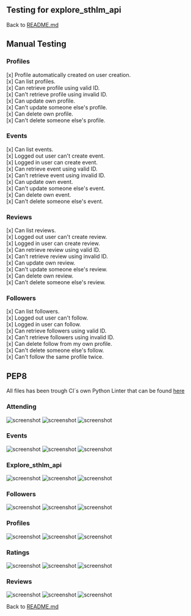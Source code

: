 ## Testing for explore_sthlm_api
Back to [README.md](/README.md)


## Manual Testing 

### Profiles
[x]	Profile automatically created on user creation.  
[x]	Can list profiles.   
[x]	Can retrieve profile using valid ID.    
[x]	Can't retrieve profile using invalid ID.    
[x]	Can update own profile.   
[x]	Can't update someone else's profile.   
[x]	Can delete own profile.    
[x]	Can't delete someone else's profile.   

### Events
[x]	Can list events.   
[x]	Logged out user can't create event.   
[x]	Logged in user can create event.   
[x]	Can retrieve event using valid ID.   
[x]	Can't retrieve event using invalid ID.   
[x]	Can update own event.   
[x]	Can't update someone else's event.    
[x]	Can delete own event.   
[x]	Can't delete someone else's event.   

### Reviews
[x]	Can list reviews.   
[x]	Logged out user can't create review.   
[x]	Logged in user can create review.   
[x]	Can retrieve review using valid ID.   
[x]	Can't retrieve review using invalid ID.   
[x]	Can update own review.   
[x]	Can't update someone else's review.    
[x]	Can delete own review.   
[x]	Can't delete someone else's review.   

### Followers
[x]	Can list followers.   
[x]	Logged out user can't follow.   
[x]	Logged in user can follow.  
[x]	Can retrieve followers using valid ID.   
[x]	Can't retrieve followers using invalid ID.   
[x]	Can delete follow from my own profile.   
[x]	Can't delete someone else's follow.   
[x]	Can't follow the same profile twice.   


## PEP8
All files has been trough CI´s own Python Linter that can be found [here](https://pep8ci.herokuapp.com/)

### Attending
![screenshot](./images/attending_models.png)
![screenshot](./images/attending_serials.png)
![screenshot](./images/attending_views.png)

### Events
![screenshot](./images/events_models.png)
![screenshot](./images/events_serials.png)
![screenshot](./images/events_views.png)

### Explore_sthlm_api
![screenshot](./images/explore_sthlm_permissions.png)
![screenshot](./images/explore_sthlm_serials.png)
![screenshot](./images/explore_sthlm_views.png)

### Followers
![screenshot](./images/followers_models.png)
![screenshot](./images/followers_serials.png)
![screenshot](./images/followers_views.png)

### Profiles
![screenshot](./images/profiles_models.png)
![screenshot](./images/profiles_serials.png)
![screenshot](./images/profiles_views.png)

### Ratings
![screenshot](./images/ratings_models.png)
![screenshot](./images/ratings_serials.png)
![screenshot](./images/ratings_views.png)

### Reviews
![screenshot](./images/reviews_models.png)
![screenshot](./images/reviews_serials.png)
![screenshot](./images/reviews_views.png)


Back to [README.md](/README.md)